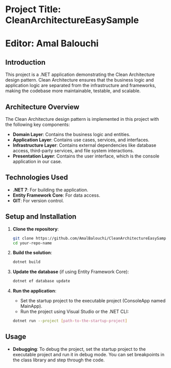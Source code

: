 # Project Title: CleanArchitectureEasySample
# Editor: Amal Balouchi

## Introduction
This project is a .NET application demonstrating the Clean Architecture design pattern. 
Clean Architecture ensures that the business logic and application logic are separated from the infrastructure and frameworks, 
making the codebase more maintainable, testable, and scalable.

## Architecture Overview
The Clean Architecture design pattern is implemented in this project with the following key components:
- **Domain Layer**: Contains the business logic and entities.
- **Application Layer**: Contains use cases, services, and interfaces.
- **Infrastructure Layer**: Contains external dependencies like database access, third-party services, and file system interactions.
- **Presentation Layer**: Contains the user interface, which is the console application in our case.

## Technologies Used
- **.NET 7**: For building the application.
- **Entity Framework Core**: For data access.
- **GIT**: For version control.


## Setup and Installation
1. **Clone the repository**:
    ```sh
    git clone https://github.com/AmalBalouchi/CleanArchitectureEasySample.git
    cd your-repo-name
    ```

2. **Build the solution**:
    ```sh
    dotnet build
    ```

3. **Update the database** (if using Entity Framework Core):
    ```sh
    dotnet ef database update
    ```

4. **Run the application**:
    - Set the startup project to the executable project (ConsoleApp named MainApp).
    - Run the project using Visual Studio or the .NET CLI:
    ```sh
    dotnet run --project [path-to-the-startup-project]
    ```

## Usage
- **Debugging**: To debug the project, set the startup project to the executable project and run it in debug mode. You can set breakpoints in the class library and step through the code.
